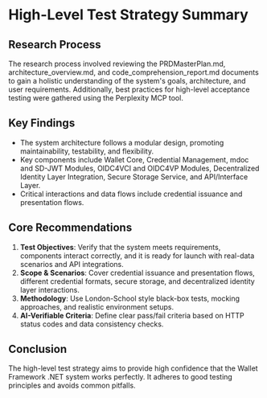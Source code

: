 # High-Level Test Strategy Summary

## Research Process
The research process involved reviewing the PRDMasterPlan.md, architecture_overview.md, and code_comprehension_report.md documents to gain a holistic understanding of the system's goals, architecture, and user requirements. Additionally, best practices for high-level acceptance testing were gathered using the Perplexity MCP tool.

## Key Findings
- The system architecture follows a modular design, promoting maintainability, testability, and flexibility.
- Key components include Wallet Core, Credential Management, mdoc and SD-JWT Modules, OIDC4VCI and OIDC4VP Modules, Decentralized Identity Layer Integration, Secure Storage Service, and API/Interface Layer.
- Critical interactions and data flows include credential issuance and presentation flows.

## Core Recommendations
1. **Test Objectives**: Verify that the system meets requirements, components interact correctly, and it is ready for launch with real-data scenarios and API integrations.
2. **Scope & Scenarios**: Cover credential issuance and presentation flows, different credential formats, secure storage, and decentralized identity layer interactions.
3. **Methodology**: Use London-School style black-box tests, mocking approaches, and realistic environment setups.
4. **AI-Verifiable Criteria**: Define clear pass/fail criteria based on HTTP status codes and data consistency checks.

## Conclusion
The high-level test strategy aims to provide high confidence that the Wallet Framework .NET system works perfectly. It adheres to good testing principles and avoids common pitfalls.
